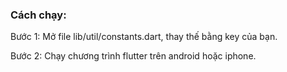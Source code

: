 ### Cách chạy:
Bước 1: Mở file lib/util/constants.dart, thay thế <IMDB-api-key> bằng key của bạn.

Bước 2: Chạy chương trình flutter trên android hoặc iphone.
